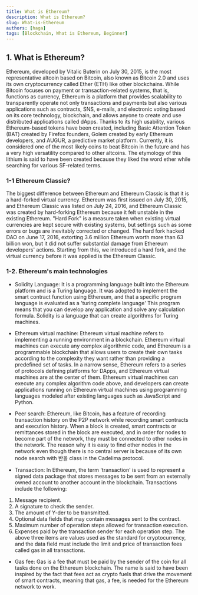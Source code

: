 ```yaml
---
title: What is Ethereum?
description: What is Ethereum?
slug: What-is-Ethereum
authors: [haga]
tags: [Blockchain, What is Ethereum, Beginner]
---
```


## 1. What is Ethereum?

Ethereum, developed by Vitalic Buterin on July 30, 2015, is the most representative altcoin based on Bitcoin, also known as Bitcoin 2.0 and uses its own cryptocurrency called Ether (ETH) like other blockchains.
While Bitcoin focuses on payment or transaction-related systems, that is, functions as currency,
Ethereum is a platform that provides scalability to transparently operate not only transactions and payments but also various applications such as contracts, SNS, e-mails, and electronic voting based on its core technology, blockchain, and allows anyone to create and use distributed applications called dApps.
Thanks to its high usability, various Ethereum-based tokens have been created, including Basic Attention Token (BAT) created by Firefox founders, Golem created by early Ethereum developers, and AUGUR, a predictive market platform.
Currently, it is considered one of the most likely coins to beat Bitcoin in the future and has a very high versatility compared to other altcoins.
The etymology of this lithium is said to have been created because they liked the word ether while searching for various SF-related terms.

### 1-1 Ethereum Classic?

The biggest difference between Ethereum and Ethereum Classic is that it is a hard-forked virtual currency.
Ethereum was first issued on July 30, 2015, and Ethereum Classic was listed on July 24, 2016, and Ethereum Classic was created by hard-forking Ethereum because it felt unstable in the existing Ethereum.
"Hard Fork" is a measure taken when existing virtual currencies are kept secure with existing systems, but settings such as some errors or bugs are inevitably corrected or changed.
The hard fork hacked DAO on June 17, 2016, extorting 3.6 million Ethereum worth more than 63 billion won, but it did not suffer substantial damage from Ethereum developers' actions.
Starting from this, we introduced a hard fork, and the virtual currency before it was applied is the Ethereum Classic.

### 1-2. Ethereum's main technologies

- Solidity Language: It is a programming language built into the Ethereum platform and is a Turing language.
It was adopted to implement the smart contract function using Ethereum, and that a specific program language is evaluated as a 'turing complete language'
This program means that you can develop any application and solve any calculation formula.
Solidity is a language that can create algorithms for Turing machines.

- Ethereum virtual machine: Ethereum virtual machine refers to implementing a running environment in a blockchain.
Ethereum virtual machines can execute any complex algorithmic code, and Ethereum is a programmable blockchain that allows users to create their own tasks according to the complexity they want rather than providing a predefined set of tasks.
In a narrow sense, Ethereum refers to a series of protocols defining platforms for DApps, and Ethereum virtual machines are at the center of them.
Ethereum virtual machines can execute any complex algorithm code above, and developers can create applications running on Ethereum virtual machines using programming languages modeled after existing languages such as JavaScript and Python.

- Peer search: Ethereum, like Bitcoin, has a feature of recording transaction history on the P2P network while recording smart contracts and execution history.
When a block is created, smart contracts or remittances stored in the block are executed, and in order for nodes to become part of the network, they must be connected to other nodes in the network.
The reason why it is easy to find other nodes in the network even though there is no central server is because of its own node search with 반을 class in the Cadelima protocol.

- Transaction: In Ethereum, the term 'transaction' is used to represent a signed data package that stores messages to be sent from an externally owned account to another account in the blockchain.
Transactions include the following:
1. Message recipient.
2. A signature to check the sender.
3. The amount of Y-der to be transmitted.
4. Optional data fields that may contain messages sent to the contract.
5. Maximum number of operation steps allowed for transaction execution.
6. Expenses paid by the transaction sender for each operation step.
The above three items are values used as the standard for cryptocurrency, and the data field must include the limit and price of transaction fees called gas in all transactions.

- Gas fee: Gas is a fee that must be paid by the sender of the coin for all tasks done on the Ethereum blockchain.
The name is said to have been inspired by the fact that fees act as crypto fuels that drive the movement of smart contracts, meaning that gas, a fee, is needed for the Ethereum network to work.
